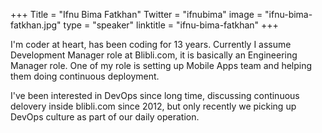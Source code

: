 +++
Title = "Ifnu Bima Fatkhan"
Twitter = "ifnubima"
image = "ifnu-bima-fatkhan.jpg"
type = "speaker"
linktitle = "ifnu-bima-fatkhan"
+++

I'm coder at heart, has been coding for 13 years. Currently I assume Development Manager role at Blibli.com, it is basically an Engineering Manager role. One of my role is setting up Mobile Apps team and helping them doing continuous deployment. 

I've been interested in DevOps since long time, discussing continuous delovery inside blibli.com since 2012, but only recently we picking up DevOps culture as part of our daily operation.

